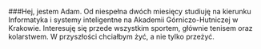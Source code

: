 ###Hej, jestem Adam.
Od niespełna dwóch miesięcy studiuję na kierunku Informatyka i systemy inteligentne na
Akademii Górniczo-Hutniczej w Krakowie. Interesuję się przede wszystkim sportem, głównie
tenisem oraz kolarstwem. W przyszłości chciałbym żyć, a nie tylko przeżyć.
